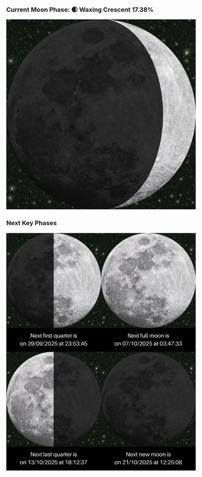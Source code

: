 ### Current Moon Phase: 🌒 Waxing Crescent 17.38%
![Moon Phase](moonphase.png)
### Next Key Phases
![Gallery](gallery.png)